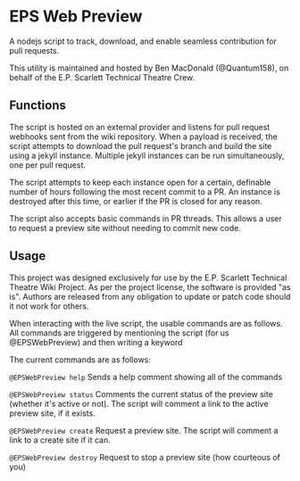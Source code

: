 # EPS Web Preview
A nodejs script to track, download, and enable seamless contribution for pull requests.

This utility is maintained and hosted by Ben MacDonald (@Quantum158), on behalf of the E.P. Scarlett Technical Theatre Crew.


## Functions
The script is hosted on an external provider and listens for pull request webhooks sent from the wiki repository. When a payload is received, the script attempts to download the pull request's branch and build the site using a jekyll instance. Multiple jekyll instances can be run simultaneously, one per pull request. 

The script attempts to keep each instance open for a certain, definable number of hours following the most recent commit to a PR. An instance is destroyed after this time, or earlier if the PR is closed for any reason.

The script also accepts basic commands in PR threads. This allows a user to request a preview site without needing to commit new code.

## Usage
This project was designed exclusively for use by the E.P. Scarlett Technical Theatre Wiki Project. As per the project license, the software is provided "as is". Authors are released from any obligation to update or patch code should it not work for others.  

When interacting with the live script, the usable commands are as follows. All commands are triggered by mentioning the script (for us @EPSWebPreview) and then writing a keyword

The current commands are as follows:


`@EPSWebPreview help` Sends a help comment showing all of the commands

`@EPSWebPreview status` Comments the current status of the preview site (whether it's active or not). The script will comment a link to the active preview site, if it exists.

`@EPSWebPreview create` Request a preview site. The script will comment a link to a create site if it can.

`@EPSWebPreview destroy` Request to stop a preview site (how courteous of you)